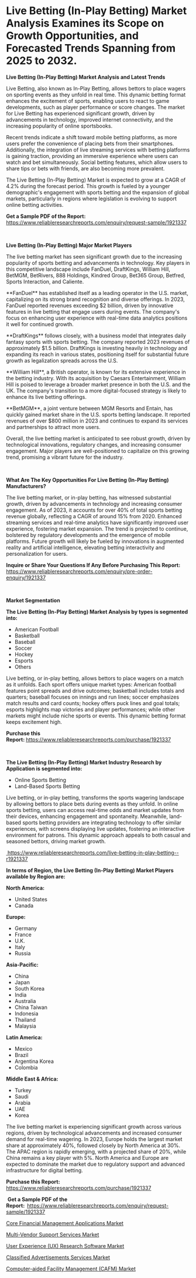 <p><h1>Live Betting (In-Play Betting) Market Analysis Examines its Scope on Growth Opportunities, and Forecasted Trends Spanning from 2025 to 2032.</h1></p><p><strong>Live Betting (In-Play Betting) Market Analysis and Latest Trends</strong></p>
<p><p>Live Betting, also known as In-Play Betting, allows bettors to place wagers on sporting events as they unfold in real time. This dynamic betting format enhances the excitement of sports, enabling users to react to game developments, such as player performance or score changes. The market for Live Betting has experienced significant growth, driven by advancements in technology, improved internet connectivity, and the increasing popularity of online sportsbooks.</p><p>Recent trends indicate a shift toward mobile betting platforms, as more users prefer the convenience of placing bets from their smartphones. Additionally, the integration of live streaming services with betting platforms is gaining traction, providing an immersive experience where users can watch and bet simultaneously. Social betting features, which allow users to share tips or bets with friends, are also becoming more prevalent.</p><p>The Live Betting (In-Play Betting) Market is expected to grow at a CAGR of 4.2% during the forecast period. This growth is fueled by a younger demographic's engagement with sports betting and the expansion of global markets, particularly in regions where legislation is evolving to support online betting activities.</p></p>
<p><strong>Get a Sample PDF of the Report:&nbsp;</strong> <a href="https://www.reliableresearchreports.com/enquiry/request-sample/1921337?utm_campaign=2219&utm_medium=2&utm_source=Github&utm_content=ia&utm_term=11032025&utm_id=live-betting-in-play-betting">https://www.reliableresearchreports.com/enquiry/request-sample/1921337</a></p>
<p>&nbsp;</p>
<p><strong>Live Betting (In-Play Betting) Major Market Players</strong></p>
<p><p>The live betting market has seen significant growth due to the increasing popularity of sports betting and advancements in technology. Key players in this competitive landscape include FanDuel, DraftKings, William Hill, BetMGM, BetRivers, 888 Holdings, Kindred Group, Bet365 Group, Betfred, Sports Interaction, and Caliente.</p><p>**FanDuel** has established itself as a leading operator in the U.S. market, capitalizing on its strong brand recognition and diverse offerings. In 2023, FanDuel reported revenues exceeding $2 billion, driven by innovative features in live betting that engage users during events. The company's focus on enhancing user experience with real-time data analytics positions it well for continued growth.</p><p>**DraftKings** follows closely, with a business model that integrates daily fantasy sports with sports betting. The company reported 2023 revenues of approximately $1.5 billion. DraftKings is investing heavily in technology and expanding its reach in various states, positioning itself for substantial future growth as legalization spreads across the U.S.</p><p>**William Hill**, a British operator, is known for its extensive experience in the betting industry. With its acquisition by Caesars Entertainment, William Hill is poised to leverage a broader market presence in both the U.S. and the UK. The company's transition to a more digital-focused strategy is likely to enhance its live betting offerings.</p><p>**BetMGM**, a joint venture between MGM Resorts and Entain, has quickly gained market share in the U.S. sports betting landscape. It reported revenues of over $800 million in 2023 and continues to expand its services and partnerships to attract more users.</p><p>Overall, the live betting market is anticipated to see robust growth, driven by technological innovations, regulatory changes, and increasing consumer engagement. Major players are well-positioned to capitalize on this growing trend, promising a vibrant future for the industry.</p></p>
<p>&nbsp;</p>
<p><strong>What Are The Key Opportunities For Live Betting (In-Play Betting) Manufacturers?</strong></p>
<p><p>The live betting market, or in-play betting, has witnessed substantial growth, driven by advancements in technology and increasing consumer engagement. As of 2023, it accounts for over 40% of total sports betting revenue globally, reflecting a CAGR of around 15% from 2020. Enhanced streaming services and real-time analytics have significantly improved user experience, fostering market expansion. The trend is projected to continue, bolstered by regulatory developments and the emergence of mobile platforms. Future growth will likely be fueled by innovations in augmented reality and artificial intelligence, elevating betting interactivity and personalization for users.</p></p>
<p><strong>Inquire or Share Your Questions If Any Before Purchasing This Report:</strong> <a href="https://www.reliableresearchreports.com/enquiry/pre-order-enquiry/1921337?utm_campaign=2219&utm_medium=2&utm_source=Github&utm_content=ia&utm_term=11032025&utm_id=live-betting-in-play-betting">https://www.reliableresearchreports.com/enquiry/pre-order-enquiry/1921337</a></p>
<p>&nbsp;</p>
<p><strong>Market Segmentation</strong></p>
<p><strong>The Live Betting (In-Play Betting) Market Analysis by types is segmented into:</strong></p>
<p><ul><li>American Football</li><li>Basketball</li><li>Baseball</li><li>Soccer</li><li>Hockey</li><li>Esports</li><li>Others</li></ul></p>
<p><p>Live betting, or in-play betting, allows bettors to place wagers on a match as it unfolds. Each sport offers unique market types: American football features point spreads and drive outcomes; basketball includes totals and quarters; baseball focuses on innings and run lines; soccer emphasizes match results and card counts; hockey offers puck lines and goal totals; esports highlights map victories and player performances; while other markets might include niche sports or events. This dynamic betting format keeps excitement high.</p></p>
<p><strong>Purchase this Report:&nbsp;</strong><a href="https://www.reliableresearchreports.com/purchase/1921337?utm_campaign=2219&utm_medium=2&utm_source=Github&utm_content=ia&utm_term=11032025&utm_id=live-betting-in-play-betting">https://www.reliableresearchreports.com/purchase/1921337</a></p>
<p>&nbsp;</p>
<p><strong>The Live Betting (In-Play Betting) Market Industry Research by Application is segmented into:</strong></p>
<p><ul><li>Online Sports Betting</li><li>Land-Based Sports Betting</li></ul></p>
<p><p>Live betting, or in-play betting, transforms the sports wagering landscape by allowing bettors to place bets during events as they unfold. In online sports betting, users can access real-time odds and market updates from their devices, enhancing engagement and spontaneity. Meanwhile, land-based sports betting providers are integrating technology to offer similar experiences, with screens displaying live updates, fostering an interactive environment for patrons. This dynamic approach appeals to both casual and seasoned bettors, driving market growth.</p></p>
<p><a href="https://www.reliableresearchreports.com/live-betting-in-play-betting--r1921337?utm_campaign=2219&utm_medium=2&utm_source=Github&utm_content=ia&utm_term=11032025&utm_id=live-betting-in-play-betting">&nbsp;https://www.reliableresearchreports.com/live-betting-in-play-betting--r1921337</a></p>
<p><strong>In terms of Region, the Live Betting (In-Play Betting) Market Players available by Region are:</strong></p>
<p>
    <p> <strong> North America: </strong>
        <ul>
            <li>United States</li>
            <li>Canada</li>
        </ul>
        </p> 
    <p> <strong> Europe: </strong>
        <ul>
            <li>Germany</li>
            <li>France</li>
            <li>U.K.</li>
            <li>Italy</li>
            <li>Russia</li>
        </ul>
        </p> 
    <p> <strong> Asia-Pacific: </strong>
        <ul>
            <li>China</li>
            <li>Japan</li>
            <li>South Korea</li>
            <li>India</li>
            <li>Australia</li>
            <li>China Taiwan</li>
            <li>Indonesia</li>
            <li>Thailand</li>
            <li>Malaysia</li>
        </ul>
        </p> 
    <p> <strong> Latin America: </strong>
        <ul>
            <li>Mexico</li>
            <li>Brazil</li>
            <li>Argentina Korea</li>
            <li>Colombia</li>
        </ul>
        </p> 
    <p> <strong> Middle East & Africa: </strong>
        <ul>
            <li>Turkey</li>
            <li>Saudi</li>
            <li>Arabia</li>
            <li>UAE</li>
            <li>Korea</li>
        </ul>
    </p>
    </p>
<p><p>The live betting market is experiencing significant growth across various regions, driven by technological advancements and increased consumer demand for real-time wagering. In 2023, Europe holds the largest market share at approximately 40%, followed closely by North America at 30%. The APAC region is rapidly emerging, with a projected share of 20%, while China remains a key player with 5%. North America and Europe are expected to dominate the market due to regulatory support and advanced infrastructure for digital betting.</p></p>
<p><strong>Purchase this Report: </strong><a href="https://www.reliableresearchreports.com/purchase/1921337?utm_campaign=2219&utm_medium=2&utm_source=Github&utm_content=ia&utm_term=11032025&utm_id=live-betting-in-play-betting">https://www.reliableresearchreports.com/purchase/1921337</a></p>
<p>&nbsp;<strong>Get a Sample PDF of the Report:&nbsp;&nbsp;</strong><a href="https://www.reliableresearchreports.com/enquiry/request-sample/1921337?utm_campaign=2219&utm_medium=2&utm_source=Github&utm_content=ia&utm_term=11032025&utm_id=live-betting-in-play-betting">https://www.reliableresearchreports.com/enquiry/request-sample/1921337</a></p>
<p><strong></strong></p>
<p><p><a href="https://github.com/lalkobrinarb/Market-Research-Report-List-1/blob/main/core-financial-management-applications-market.md?utm_campaign=2219&utm_medium=2&utm_source=Github&utm_content=ia&utm_term=11032025&utm_id=live-betting-in-play-betting">Core Financial Management Applications Market</a></p><p><a href="https://github.com/ludongfomban/Market-Research-Report-List-1/blob/main/multi-vendor-support-services-market.md?utm_campaign=2219&utm_medium=2&utm_source=Github&utm_content=ia&utm_term=11032025&utm_id=live-betting-in-play-betting">Multi-Vendor Support Services Market</a></p><p><a href="https://github.com/giardafshaxb/Market-Research-Report-List-1/blob/main/user-experience-ux-research-software-market.md?utm_campaign=2219&utm_medium=2&utm_source=Github&utm_content=ia&utm_term=11032025&utm_id=live-betting-in-play-betting">User Experience (UX) Research Software Market</a></p><p><a href="https://github.com/kimanyuzuga/Market-Research-Report-List-1/blob/main/classified-advertisements-services-market.md?utm_campaign=2219&utm_medium=2&utm_source=Github&utm_content=ia&utm_term=11032025&utm_id=live-betting-in-play-betting">Classified Advertisements Services Market</a></p><p><a href="https://github.com/hutchkloor4x/Market-Research-Report-List-1/blob/main/computer-aided-facility-management-cafm-market.md?utm_campaign=2219&utm_medium=2&utm_source=Github&utm_content=ia&utm_term=11032025&utm_id=live-betting-in-play-betting">Computer-aided Facility Management (CAFM) Market</a></p></p>